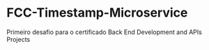 # FCC-Timestamp-Microservice
Primeiro desafio para o certificado Back End Development and APIs Projects
